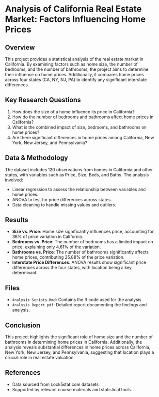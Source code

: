 # Analysis of California Real Estate Market: Factors Influencing Home Prices

## Overview
This project provides a statistical analysis of the real estate market in California. By examining factors such as home size, the number of bedrooms, and the number of bathrooms, the project aims to determine their influence on home prices. Additionally, it compares home prices across four states (CA, NY, NJ, PA) to identify any significant interstate differences.

## Key Research Questions
1. How does the size of a home influence its price in California?
2. How do the number of bedrooms and bathrooms affect home prices in California?
3. What is the combined impact of size, bedrooms, and bathrooms on home prices?
4. Are there significant differences in home prices among California, New York, New Jersey, and Pennsylvania?

## Data & Methodology
The dataset includes 120 observations from homes in California and other states, with variables such as Price, Size, Beds, and Baths. The analysis involved:
- Linear regression to assess the relationship between variables and home prices.
- ANOVA to test for price differences across states.
- Data cleaning to handle missing values and outliers.

## Results
- **Size vs. Price**: Home size significantly influences price, accounting for 36% of price variation in California.
- **Bedrooms vs. Price**: The number of bedrooms has a limited impact on price, explaining only 4.61% of the variation.
- **Bathrooms vs. Price**: The number of bathrooms significantly affects home prices, contributing 25.88% of the price variation.
- **Interstate Price Differences**: ANOVA results show significant price differences across the four states, with location being a key determinant.

## Files
- `Analysis Scripts.Rmd`: Contains the R code used for the analysis.
- `Analysis Report.pdf`: Detailed report documenting the findings and analysis.

## Conclusion
This project highlights the significant role of home size and the number of bathrooms in determining home prices in California. Additionally, the analysis reveals substantial differences in home prices across California, New York, New Jersey, and Pennsylvania, suggesting that location plays a crucial role in real estate valuation.

## References
- Data sourced from Lock5stat.com datasets.
- Supported by relevant course materials and statistical tools.
